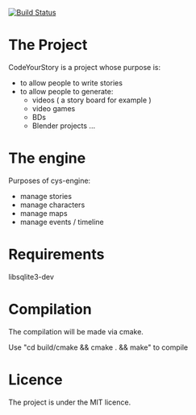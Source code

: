 [![Build Status](https://travis-ci.org/codeyourstory/cys-engine.svg?branch=master)](https://travis-ci.org/codeyourstory/cys-engine)

# The Project

CodeYourStory is a project whose purpose is:
- to allow people to write stories
- to allow people to generate:
  - videos ( a story board for example )
  - video games
  - BDs
  - Blender projects ...

# The engine

Purposes of cys-engine:

- manage stories
- manage characters
- manage maps
- manage events / timeline

# Requirements

libsqlite3-dev

# Compilation

The compilation will be made via cmake.

Use "cd build/cmake && cmake . && make" to compile

# Licence

The project is under the MIT licence.



